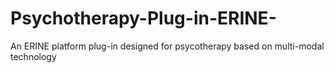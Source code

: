 # Psychotherapy-Plug-in-ERINE-
An ERINE platform plug-in designed for psycotherapy based on multi-modal technology
